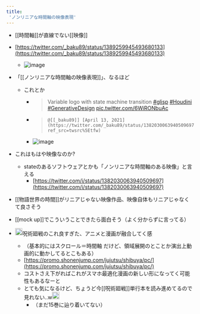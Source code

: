 ```yaml
---
title:
 'ノンリニアな時間軸の映像表現'
---
```


- [[時間軸]]が直線でない[[映像]]

- [https://twitter.com/_baku89/status/1389259945493680133](https://twitter.com/_baku89/status/1389259945493680133)
    - ![image](https://gyazo.com/d2484f05887d4f3564a53e20d00c6f7b/thumb/1000)
- 「[[ノンリニアな時間軸の映像表現]]」、なるほど
    - これとか
        - >  Variable logo with state machine transition [#glisp](https://twitter.com/hashtag/glisp?src=hash&ref_src=twsrc%5Etfw) [#Houdini](https://twitter.com/hashtag/Houdini?src=hash&ref_src=twsrc%5Etfw) [#GenerativeDesign](https://twitter.com/hashtag/GenerativeDesign?src=hash&ref_src=twsrc%5Etfw) [pic.twitter.com/6WiRONbuAc](https://t.co/6WiRONbuAc)
        - >  	@[[_baku89]] [April 13, 2021](https://twitter.com/_baku89/status/1382030063940509697?ref_src=twsrc%5Etfw)
        - ![image](https://gyazo.com/3e4943e4c10556af9ba3471cf9650a32/thumb/1000)

- これはもはや映像なのか?
    - stateのあるソフトウェアとかも「ノンリニアな時間軸のある映像」と言える
        - [https://twitter.com/i/status/1382030063940509697](https://twitter.com/i/status/1382030063940509697)

- [[物語世界の時間]]がリニアじゃない映像作品、映像自体もリニアじゃなくて良さそう

- [[mock up]]でこういうことできたら面白そう（よく分からずに言ってる）


- <img src='https://scrapbox.io/api/pages/blu3mo-public/axokxi/icon' alt='axokxi.icon' height="19.5"/>呪術廻戦のこれ良すぎた、アニメと漫画が融合してく感
    - （基本的にはスクロール＝時間軸 だけど、領域展開のとことか演出上動画的に動かしてるとこもある）
    - [https://promo.shonenjump.com/jujutsu/shibuya/pc/](https://promo.shonenjump.com/jujutsu/shibuya/pc/)
    - コストさえ下がればこれがスマホ最適化漫画の新しい形になってく可能性もあるなーと
    - とても気になるけど、ちょうど今[[呪術廻戦]]単行本を読み進めてるので見れない..w<img src='https://scrapbox.io/api/pages/blu3mo-public/blu3mo/icon' alt='blu3mo.icon' height="19.5"/>
        - （まだ15巻に辿り着いてない）
